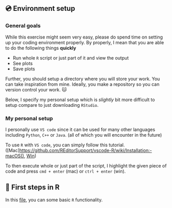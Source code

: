 ## 💿 Environment setup
### General goals
While this exercise might seem very easy, please do spend time
on setting up your coding environment properly. By properly,
I mean that you are able to do the following things **quickly**
- Run whole `R` script or just part of it and view the output
- See plots
- Save plots

Further, you should setup a directory where you will store your work.
You can take inspiration from mine. Ideally, you make a repository
so you can version control your work. 🐱

Below, I specify my personal setup which is *slightly* bit more
difficult to setup compare to just downloading `RStudio`. 

### My personal setup
I personally use `VS code` since it can be used for many other languages 
including `Python`, `C++` or `Java`. (all of which you will encounter in the future)

To use `R` with `VS code`, you can simply follow this tutorial. ([Mac]https://github.com/REditorSupport/vscode-R/wiki/Installation:-macOS(),
 [Win](https://github.com/REditorSupport/vscode-R/wiki/Installation:-Windows))

 To then execute whole or just part of the script, I highlight
 the given piece of code and press `cmd + enter` (mac) or `ctrl + enter` (win).

## 🔨 First steps in R
In this [file](basics.r), you can some basic `R` functionality.